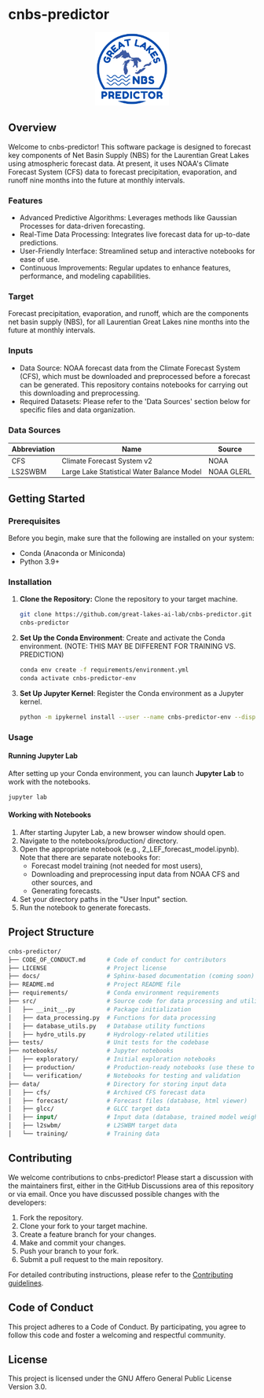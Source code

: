 # cnbs-predictor

<p align="center">
  <img src="assets/logo.png" alt="Logo" width="150"/>
</p>

## Overview
Welcome to cnbs-predictor! This software package is designed to forecast key components of Net Basin Supply (NBS) for the Laurentian Great Lakes using atmospheric forecast data. At present, it uses NOAA's Climate Forecast System (CFS) data to forecast precipitation, evaporation, and runoff nine months into the future at monthly intervals.

### Features
- Advanced Predictive Algorithms: Leverages methods like Gaussian Processes for data-driven forecasting.
- Real-Time Data Processing: Integrates live forecast data for up-to-date predictions.
- User-Friendly Interface: Streamlined setup and interactive notebooks for ease of use.
- Continuous Improvements: Regular updates to enhance features, performance, and modeling capabilities.

### Target
Forecast precipitation, evaporation, and runoff, which are the components net basin supply (NBS), for all Laurentian Great Lakes nine months into the future at monthly intervals. 

### Inputs
- Data Source: NOAA forecast data from the Climate Forecast System (CFS), which must be downloaded and preprocessed before a forecast can be generated. This repository contains notebooks for carrying out this downloading and preprocessing. 
- Required Datasets: Please refer to the 'Data Sources' section below for specific files and data organization.

### Data Sources

| Abbreviation | Name                                           | Source             |
|--------------|------------------------------------------------|--------------------|
| CFS          | Climate Forecast System v2                     | NOAA               |
| LS2SWBM      | Large Lake Statistical Water Balance Model     | NOAA GLERL         |

## Getting Started

### Prerequisites
Before you begin, make sure that the following are installed on your system:

- Conda (Anaconda or Miniconda)
- Python 3.9+

### Installation
1. **Clone the Repository:** Clone the repository to your target machine.

    ```bash
    git clone https://github.com/great-lakes-ai-lab/cnbs-predictor.git
    cnbs-predictor
    ```

2. **Set Up the Conda Environment**: Create and activate the Conda environment. (NOTE: THIS MAY BE DIFFERENT FOR TRAINING VS. PREDICTION) 

    ```bash
    conda env create -f requirements/environment.yml
    conda activate cnbs-predictor-env
    ```

3. **Set Up Jupyter Kernel**: Register the Conda environment as a Jupyter kernel.

    ```bash
    python -m ipykernel install --user --name cnbs-predictor-env --display-name "Python (cnbs-predictor-env)"
    ```

### Usage

#### Running Jupyter Lab

After setting up your Conda environment, you can launch **Jupyter Lab** to work with the notebooks. 

```bash
jupyter lab
```

#### Working with Notebooks
1. After starting Jupyter Lab, a new browser window should open.
2. Navigate to the notebooks/production/ directory.
3. Open the appropriate notebook (e.g., 2_LEF_forecast_model.ipynb). Note that there are separate notebooks for:
    - Forecast model training (not needed for most users), 
    - Downloading and preprocessing input data from NOAA CFS and other sources, and 
    - Generating forecasts. 
4. Set your directory paths in the "User Input" section.
5. Run the notebook to generate forecasts.

## Project Structure

```graphql
cnbs-predictor/
├── CODE_OF_CONDUCT.md      # Code of conduct for contributors
├── LICENSE                 # Project license
├── docs/                   # Sphinx-based documentation (coming soon)
├── README.md               # Project README file
├── requirements/           # Conda environment requirements
├── src/                    # Source code for data processing and utilities
│   ├── __init__.py         # Package initialization
│   ├── data_processing.py  # Functions for data processing
│   ├── database_utils.py   # Database utility functions
│   ├── hydro_utils.py      # Hydrology-related utilities
├── tests/                  # Unit tests for the codebase
├── notebooks/              # Jupyter notebooks
│   ├── exploratory/        # Initial exploration notebooks
│   ├── production/         # Production-ready notebooks (use these to produce forecasts)
│   └── verification/       # Notebooks for testing and validation
├── data/                   # Directory for storing input data
│   ├── cfs/                # Archived CFS forecast data
│   ├── forecast/           # Forecast files (database, html viewer)
│   ├── glcc/               # GLCC target data
│   ├── input/              # Input data (database, trained model weights)
│   ├── l2swbm/             # L2SWBM target data
│   └── training/           # Training data
```

## Contributing
We welcome contributions to cnbs-predictor! Please start a discussion with the maintainers first, either in the GitHub Discussions area of this repository or via email. Once you have discussed possible changes with the developers:

1. Fork the repository.
2. Clone your fork to your target machine.
3. Create a feature branch for your changes.
4. Make and commit your changes.
5. Push your branch to your fork.
6. Submit a pull request to the main repository.

For detailed contributing instructions, please refer to the [Contributing guidelines](CONTRIBUTING.md).

## Code of Conduct

This project adheres to a Code of Conduct. By participating, you agree to follow this code and foster a welcoming and respectful community.

## License

This project is licensed under the GNU Affero General Public License Version 3.0.